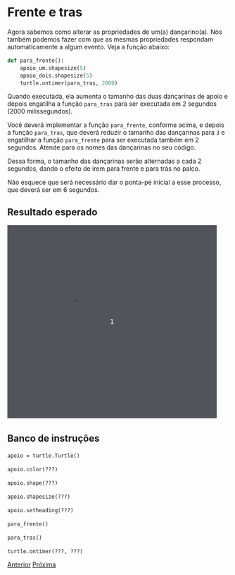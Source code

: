 # Frente e tras

Agora sabemos como alterar as propriedades de um(a) dançarino(a). Nós também
podemos fazer com que as mesmas propriedades respondam automaticamente a
algum evento. Veja a função abaixo:

```python
def para_frente():
    apoio_um.shapesize(5)
    apoio_dois.shapesize(5)
    turtle.ontimer(para_tras, 2000) 
```

Quando executada, ela aumenta o tamanho das duas dançarinas de apoio e depois
engatilha a função `para_tras` para ser executada em 2 segundos (2000
milissegundos).

Você deverá implementar a função `para_frente`, conforme acima, e depois a
função `para_tras`, que deverá reduzir o tamanho das dançarinas para `3` e
engatilhar a função `para_frente` para ser executada também em 2 segundos.
Atende para os nomes das dançarinas no seu código.

Dessa forma, o tamanho das dançarinas serão alternadas a cada 2 segundos,
dando o efeito de irem para frente e para trás no palco.

Não esquece que será necessário dar o ponta-pé inicial a esse processo,
que deverá ser em 6 segundos.

## Resultado esperado
![Dançarina de apoio](09_frente_fundo.gif "Dançarina de apoio")

## Banco de instruções

```apoio = turtle.Turtle()```

```apoio.color(???)```

```apoio.shape(???)```

```apoio.shapesize(???)```

```apoio.setheading(???)```

```para_frente()```

```para_tras()```

```turtle.ontimer(???, ???)```


[Anterior](08_propriedades_cor.md) [Próxima](10_mais_eventos.md)
